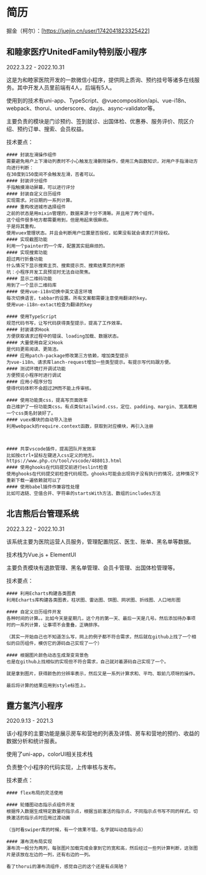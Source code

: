 # 简历

掘金（柯尔）：[https://juejin.cn/user/1742041823325422]

## 和睦家医疗UnitedFamily特别版小程序
2022.3.22 - 2022.10.31

这是为和睦家医院开发的一款微信小程序，提供网上质询、预约挂号等诸多在线服务。其中开发人员里前端有4人，后端有5人。

使用到的技术有uni-app、TypeScript、@vuecomposition/api、vue-i18n、webpack、thorui、underscore、dayjs、async-validator等。

主要负责的模块是门诊预约、签到就诊、出国体检、优惠券、服务评价、院区介绍、预约订单、搜索、会员权益。

技术要点：
```shell
#### 封装左滑操作组件
需要避免用户上下滑动列表时不小心触发左滑删除操作，使用三角函数知识，对用户手指滑动方向进行判断：
在30度到150度间不会触发左滑，否者可以。
#### 封装评分组件
手指触摸滑动屏幕，可以进行评分
#### 封装自定义日历组件
实现需求。对日期的一系列计算。
#### 重构改进城市选择组件
之前的状态是用mixin管理的，数据来源十分不清晰。并且用了两个组件。
这个组件很多地方都需要用到，但是用起来很麻烦。
于是将其重构，
使用vuex管理状态。并且会判断用户位置是否授权，如果没有就会请求打开授权。
#### 实现截图功能
利用一个painter的一个库，配置其实挺麻烦的。
#### 实现搜索功能
超过两行折叠功能
什么情况下显示搜索主页、搜索提示页、搜索结果页的判断
坑：小程序开发工具预览时无法自动聚焦。
#### 显示二维码功能
用到了一个显示二维码库
#### 使用vue-i18n切换中英文语言环境
每次切换语言，tabbar的设置。所有文案都需要注意使用翻译的key。
使用vue-i18n-extact检查为翻译的key

#### 使用TypeScript
规范代码书写，让写代码获得类型提示，提高了工作效率。
#### 封装请求Hook
方便获取请求过程中的错误、loading加载、数据状态。
#### 大量使用自定义Hook
是代码更易阅读、更简洁。
#### 应用patch-package修改第三方依赖，增加类型提示
为vue-i18n、请求库lanch-request增加一些类型提示。有提示写代码跟方便。
#### 测试环境打开调试功能
方便预览小程序时进行调试
#### 应用小程序分包
使得代码体积不会超过2M而不能上传审核。

#### 使用功能类css，提高写页面效率
自己维护了一份功能类css。有点类似tailwind.css，定位、padding、margin、宽高都用一个css类名封装好了。
#### vuex模块的自动导入注册
利用webpack的require.context函数，获取到对应模块，再引入注册



#### 共享vscode插件，提高团队开发效率
比如按ctrl+鼠标左键进入css定义的地方。
https://www.php.cn/tool/vscode/488013.html
#### 使用ghooks在代码提交前进行eslint检查
使用ghooks在代码提交前检查代码规范。ghooks可能会出现钩子没有执行的情况，这种情况下重新下载一遍依赖就可以了
#### 使用babel插件作兼容性处理
比如可选链、空值合并、字符串的startsWith方法、数组的includes方法
```

## 北吉熊后台管理系统
2022.3.22 - 2022.10.31

该系统主要为医院运营人员服务，管理配置院区、医生、账单、黑名单等数据。

技术栈为Vue.js + ElementUI

主要负责模块有退款管理、黑名单管理、会员卡管理、出国体检管理等。

技术要点：
```shell
#### 利用Echarts构建各类图表
利用Echarts库构建各类图表，柱状图、雷达图、饼图、网状图、折线图、人口地形图

#### 自定义日历组件开发
各种时间的计算。。比如今天是星期几，这个月的第一天、最后一天是几号。然后添加待办事项时的一系列计算，让事项不会重叠，正确排序。

（其实一开始自己也不知道怎么写，网上的例子都不符合需求，然后就在github上找了一个相似的日历组件，模仿它的源码自己实现了一个）

#### 根据图片颜色动态生成渐变背景色
也是在github上找相似的实现但不符合需求，自己就对着源码自己实现了一个。

就是拿到图片，获得颜色的分辨率表示，然后又是一系列计算求和、平均、取前几项呀的操作。

最后将计算的结果应用到style标签上。
```

## 霆方氢汽小程序
2020.9.13 - 2021.3

该小程序的主要功能是展示房车和营地的列表及详情、房车和营地的预约、收益的数据分析和统计报表。

使用了uni-app，colorUI相关技术栈

负责整个小程序的代码实现，上传审核与发布。

技术要点：
```shell
#### flex布局的灵活使用

#### 轮播图动态指示点组件开发
根据传入数据生成特定数量的指示点，根据当前激活的指示点，不同指示点书写不同的样式。切换激活的指示点时应用过渡动画

（当时看swiper库的时候，有一个效果不错，名字就叫动态指示点）

#### 瀑布流布局实现
瀑布流一般分为两列，每张图片加载完成会拿到它的宽和高，然后经过一些列计算判断，这张图片是该放在左边的一列，还有右边的一列。

看了thorui的瀑布流组件，感觉自己的这个还是有点简陋？

```